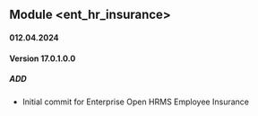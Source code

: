 ## Module <ent_hr_insurance>

#### 012.04.2024
#### Version 17.0.1.0.0
##### ADD
- Initial commit for Enterprise Open HRMS Employee Insurance
